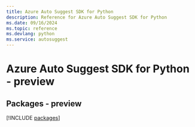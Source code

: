 ```yaml
---
title: Azure Auto Suggest SDK for Python
description: Reference for Azure Auto Suggest SDK for Python
ms.date: 09/16/2024
ms.topic: reference
ms.devlang: python
ms.service: autosuggest
---
```

# Azure Auto Suggest SDK for Python - preview
## Packages - preview
[!INCLUDE [packages](auto-suggest-index.md)]